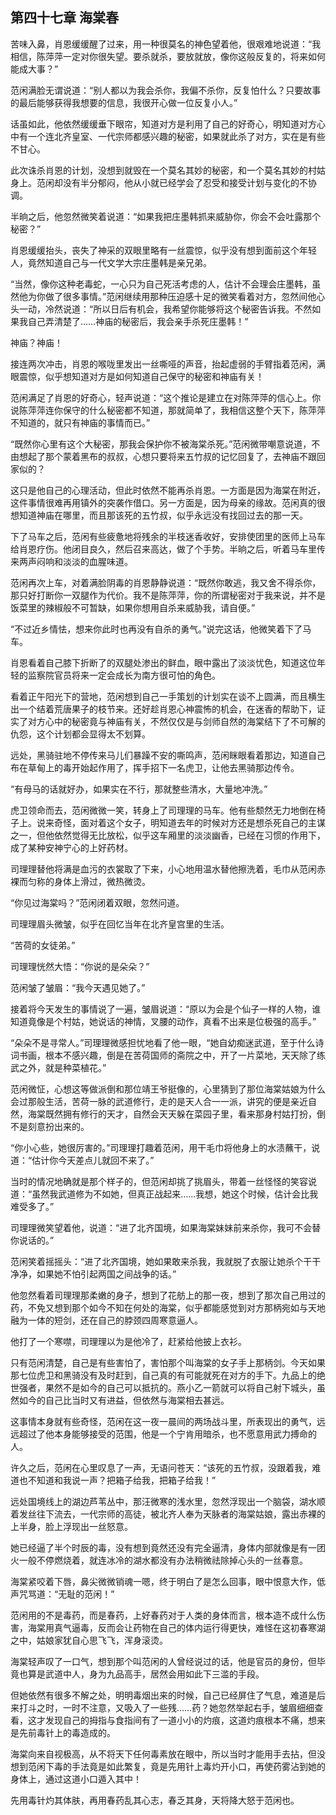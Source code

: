 ## 第四十七章 **海棠春**

苦味入鼻，肖恩缓缓醒了过来，用一种很莫名的神色望着他，很艰难地说道：“我相信，陈萍萍一定对你很失望。要杀就杀，要放就放，像你这般反复的，将来如何能成大事？”

范闲满脸无谓说道：“别人都以为我会杀你，我偏不杀你，反复怕什么？只要故事的最后能够获得我想要的信息，我很开心做一位反复小人。”

话虽如此，他依然缓缓垂下眼帘，知道对方是利用了自己的好奇心，明知道对方心中有一个连北齐皇室、一代宗师都感兴趣的秘密，如果就此杀了对方，实在是有些不甘心。

此次诛杀肖恩的计划，没想到就毁在一个莫名其妙的秘密，和一个莫名其妙的村姑身上。范闲却没有半分郁闷，他从小就已经学会了忍受和接受计划与变化的不协调。

半晌之后，他忽然微笑着说道：“如果我把庄墨韩抓来威胁你，你会不会吐露那个秘密？”

肖恩缓缓抬头，丧失了神采的双眼里略有一丝震惊，似乎没有想到面前这个年轻人，竟然知道自己与一代文学大宗庄墨韩是亲兄弟。

“当然，像你这种老毒蛇，一心只为自己死活考虑的人，估计不会理会庄墨韩，虽然他为你做了很多事情。”范闲继续用那种压迫感十足的微笑看着对方，忽然间他心头一动，冷然说道：“所以日后有机会，我希望你能够将这个秘密告诉我。不然如果我自己弄清楚了……神庙的秘密后，我会亲手杀死庄墨韩！”

神庙？神庙！

接连两次冲击，肖恩的喉咙里发出一丝嘶哑的声音，抬起虚弱的手臂指着范闲，满眼震惊，似乎想知道对方是如何知道自己保守的秘密和神庙有关！

范闲满足了肖恩的好奇心，轻声说道：“这个推论是建立在对陈萍萍的信心上。你说陈萍萍连你保守的什么秘密都不知道，那就简单了，我相信这整个天下，陈萍萍不知道的，就只有神庙的事情而已。”

“既然你心里有这个大秘密，那我会保护你不被海棠杀死。”范闲微带嘲意说道，不由想起了那个蒙着黑布的叔叔，心想只要将来五竹叔的记忆回复了，去神庙不跟回家似的？

这只是他自己的心理活动，但此时依然不能再杀肖恩。一方面是因为海棠在附近，这件事情很难再用镇外的突袭作借口。另一方面是，因为母亲的缘故。范闲真的很想知道神庙在哪里，而且那该死的五竹叔，似乎永远没有找回过去的那一天。

下了马车之后，范闲有些疲惫地将残余的半枝迷香收好，安排使团里的医师上马车给肖恩疗伤。他闭目良久，然后召来高达，做了个手势。半晌之后，听着马车里传来两声闷响和淡淡的血腥味道。

范闲再次上车，对着满脸阴毒的肖恩静静说道：“既然你敢逃，我又舍不得杀你，那只好打断你一双腿作为代价。我不是陈萍萍，你的所谓秘密对于我来说，并不是饭菜里的辣椒般不可暂缺，如果你想用自杀来威胁我，请自便。”

“不过近乡情怯，想来你此时也再没有自杀的勇气。”说完这话，他微笑着下了马车。

肖恩看着自己膝下折断了的双腿处渗出的鲜血，眼中露出了淡淡忧色，知道这位年轻的监察院官员将来一定会成长为南方很可怕的角色。

看着正午阳光下的营地，范闲想到自己一手策划的计划实在谈不上圆满，而且横生出一个结着荒唐果子的枝节来。还好趁肖恩心神震怖的机会，在迷香的帮助下，证实了对方心中的秘密竟与神庙有关，不然仅仅是与剑师自然的海棠结下了不可解的仇怨，这个计划都会显得太不划算。

远处，黑骑驻地不停传来马儿们暴躁不安的嘶鸣声，范闲眯眼看着那边，知道自己布在草甸上的毒开始起作用了，挥手招下一名虎卫，让他去黑骑那边传令。

“有母马的话就好办，如果实在不行，那就整些清水，大量地冲洗。”

虎卫领命而去，范闲微微一笑，转身上了司理理的马车。他有些颓然无力地倒在椅子上。说来奇怪，面对着这个女子，明知道去年的时候对方还是想杀死自己的主谋之一，但他依然觉得无比放松，似乎这车厢里的淡淡幽香，已经在习惯的作用下，成了某种安神宁心的上好药材。

司理理替他将满是血污的衣裳取了下来，小心地用温水替他擦洗着，毛巾从范闲赤裸而匀称的身体上滑过，微热微烫。

“你见过海棠吗？”范闲闭着双眼，忽然问道。

司理理眉头微皱，似乎在回忆当年在北齐皇宫里的生活。

“苦荷的女徒弟。”

司理理恍然大悟：“你说的是朵朵？”

范闲皱了皱眉：“我今天遇见她了。”

接着将今天发生的事情说了一遍，皱眉说道：“原以为会是个仙子一样的人物，谁知道竟像是个村姑，她说话的神情，叉腰的动作，真看不出来是位极强的高手。”

“朵朵不是寻常人。”司理理微感担忧地看了他一眼，“她自幼痴迷武道，至于什么诗词书画，根本不感兴趣，倒是在苦荷国师的斋院之中，开了一片菜地，天天除了练武之外，就是种菜植花。”

范闲微怔，心想这等做派倒和那位靖王爷挺像的，心里猜到了那位海棠姑娘为什么会过那般生活，苦荷一脉的武道修行，走的是天人合一一派，讲究的便是亲近自然，海棠既然拥有修行的天才，自然会天天躲在菜园子里，看来那身村姑打扮，倒不是刻意扮出来的。

“你小心些，她很厉害的。”司理理打趣着范闲，用干毛巾将他身上的水渍蘸干，说道：“估计你今天差点儿就回不来了。”

当时的情况地确就是那个样子的，但范闲却挑了挑眉头，带着一丝怪怪的笑容说道：“虽然我武道修为不如她，但真正战起来……我想，她这个时候，估计会比我难受多了。”

司理理微笑望着他，说道：“进了北齐国境，如果海棠妹妹前来杀你，我可不会替你说话的。”

范闲笑着摇摇头：“进了北齐国境，她如果敢来杀我，我就脱了衣服让她杀个干干净净，如果她不怕引起两国之间战争的话。”

他忽然看着司理理那柔嫩的身子，想到了花舫上的那一夜，想到了那次自己用过的药，不免又想到那个如今不知在何处的海棠，似乎都能感觉到对方那柄宛如与天地融为一体的短剑，还在自己的脖颈四周寒意逼人。

他打了一个寒噤，司理理以为是他冷了，赶紧给他披上衣衫。

只有范闲清楚，自己是有些害怕了，害怕那个叫海棠的女子手上那柄剑。今天如果那七位虎卫和黑骑没有及时赶到，自己真的有可能就死在对方的手下。九品上的绝世强者，果然不是如今的自己可以抵抗的。燕小乙一箭就可以将自己射下城头，虽然如今的自己比当时又有进益，但依然与海棠相去甚远。

这事情本身就有些奇怪，范闲在这一夜一晨间的两场战斗里，所表现出的勇气，远远超过了他本身能够接受的范围，他是一个宁肯用暗杀，也不愿意用武力搏命的人。

许久之后，范闲在心里叹息了一声，无语问苍天：“该死的五竹叔，没跟着我，难道也不知道和我说一声？把箱子给我，把箱子给我！”

远处国境线上的湖边芦苇丛中，那汪微寒的浅水里，忽然浮现出一个脑袋，湖水顺着发丝往下流去，一代宗师的高徒，被北齐人奉为天脉者的海棠姑娘，露出赤裸的上半身，脸上浮现出一丝怒意。

她已经逼了半个时辰的毒，没有想到竟然还没有完全逼清，身体内部就像是有一团火一般不停燃烧着，就连冰冷的湖水都没有办法稍微祛除掉心头的一丝春意。

海棠紧咬着下唇，鼻尖微微销魂一嗯，终于明白了是怎么回事，眼中恨意大作，低声咒骂道：“无耻的范闲！”

范闲用的不是毒药，而是春药，上好春药对于人类的身体而言，根本造不成什么伤害，海棠用真气逼毒，反而会让药物在自己的体内运行得更快，难怪在这初春寒湖之中，姑娘家犹自心思飞飞，浑身滚烫。

海棠轻声叹了一口气，想到那个叫范闲的人曾经说过的话，他是官员的身份，但毕竟也算是武道中人，身为九品高手，居然会用如此下三滥的手段。

但她依然有很多不解之处，明明毒烟出来的时候，自己已经屏住了气息，难道是后来打斗之时，一时不注意，又吸入了一些残……药？她忽然举起右手，皱眉细细查看，这才发现自己的拇指与食指间有了一道小小的灼痕，这道灼痕根本不痛，想来是先前毒针上的毒造成的。

海棠向来自视极高，从不将天下任何毒素放在眼中，所以当时才能用手去拈，但没想到范闲下毒的手法竟是如此繁复，竟是先用针上毒灼开小口，再使药雾沾到她的身体上，通过这道小口遁入其中！

先用毒针灼其体肤，再用春药乱其心志，春乏其身，天将降大怒于范闲也。

